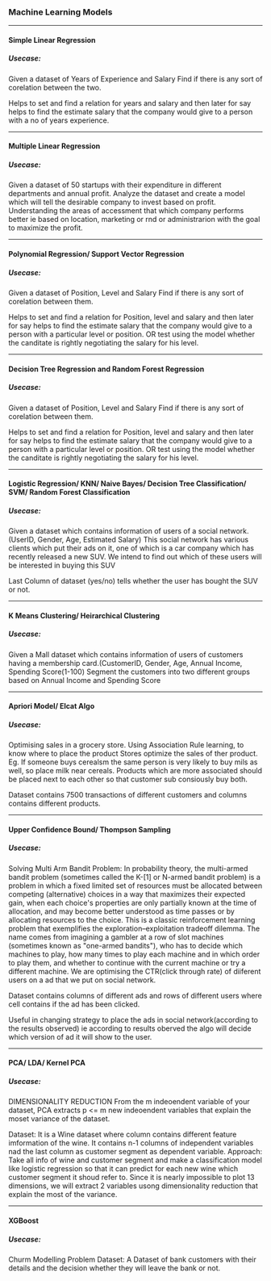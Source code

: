 ### Machine Learning Models
----------------------------------------

#### Simple Linear Regression

##### Usecase:

Given a dataset of Years of Experience and Salary
Find if there is any sort of corelation between the two.

Helps to set and find a relation for years and salary and then later for say helps to find the estimate salary that the company
would give to a person with a no of years experience.

-----------------------------------------

#### Multiple Linear Regression

##### Usecase:

Given a dataset of 50 startups with their expenditure in different departments and annual profit.
Analyze the dataset and create a model which will tell the desirable company to invest based on profit.
Understanding the areas of accessment that which company performs better ie based on location, marketing or rnd or administrarion
with the goal to maximize the profit.

----------------------------------------

#### Polynomial Regression/ Support Vector Regression

##### Usecase:

Given a dataset of Position, Level and Salary
Find if there is any sort of corelation between them.

Helps to set and find a relation for Position, level and salary and then later for say helps to find the estimate salary that the company
would give to a person with a particular level or position.
OR test using the model whether the canditate is rightly negotiating the salary for his level.

----------------------------------------

#### Decision Tree Regression and Random Forest Regression

##### Usecase:

Given a dataset of Position, Level and Salary
Find if there is any sort of corelation between them.

Helps to set and find a relation for Position, level and salary and then later for say helps to find the estimate salary that the company
would give to a person with a particular level or position.
OR test using the model whether the canditate is rightly negotiating the salary for his level.

----------------------------------------

#### Logistic Regression/ KNN/ Naive Bayes/ Decision Tree Classification/ SVM/ Random Forest Classification

##### Usecase:

Given a dataset which contains information of users of a social network.(UserID, Gender, Age, Estimated Salary)
This social network has various clients which put their ads on it, one of 
which is a car company which has recently released a new SUV.
We intend to find out which of these users will be interested in buying this SUV

Last Column of dataset (yes/no) tells whether the user has bought the SUV or not. 

----------------------------------------

#### K Means Clustering/ Heirarchical Clustering 

##### Usecase:

Given a Mall dataset which contains information of users of customers having a membership card.(CustomerID, Gender, Age, Annual Income, Spending Score(1-100)
Segment the customers into two different groups based on Annual Income and Spending Score 

----------------------------------------

#### Apriori Model/ Elcat Algo

##### Usecase:

Optimising sales in a grocery store.
Using Association Rule learning, to know where to place the product Stores optimize the sales of ther product.
Eg. If someone buys cerealsm the same person is very likely to buy mils as well, so place milk near cereals.
Products which are more associated should be placed next to each other so that customer sub consiously buy both.

Dataset contains 7500 transactions of different customers and columns contains different products.

----------------------------------------

#### Upper Confidence Bound/ Thompson Sampling

##### Usecase:
Solving Multi Arm Bandit Problem:
In probability theory, the multi-armed bandit problem (sometimes called the K-[1] or N-armed bandit problem) is a problem in which a fixed limited set of resources must be allocated between competing (alternative) choices in a way that maximizes their expected gain, when each choice's properties are only partially known at the time of allocation, and may become better understood as time passes or by allocating resources to the choice. This is a classic reinforcement learning problem that exemplifies the exploration–exploitation tradeoff dilemma. The name comes from imagining a gambler at a row of slot machines (sometimes known as "one-armed bandits"), who has to decide which machines to play, how many times to play each machine and in which order to play them, and whether to continue with the current machine or try a different machine.
We are optimising the CTR(click through rate) of diiferent users on a ad that we put on social network.

Dataset contains columns of different ads and rows of different users where cell contains if the ad has been clicked.

Useful in changing strategy to place the ads in social network(according to the results observed)
ie according to results oberved the algo will decide which version of ad it will show to the user.

----------------------------------------

#### PCA/ LDA/ Kernel PCA

##### Usecase:
DIMENSIONALITY REDUCTION
From the m indeoendent variable of your dataset, PCA extracts p <= m new indeoendent variables
that explain the moset variance of the dataset.

Dataset:
It is a Wine dataset where column contains different feature imformation of the wine.
It contains n-1 columns of independent variables nad the last column as customer segment as dependent variable.
Approach:
Take all info of wine and customer segment and make a classification model like logistic regression so that it can predict for 
each new wine which customer segment it shoud refer to.
Since it is nearly impossible to plot 13 dimensions, we will extract 2 variables
usong dimensionality reduction that explain the most of the variance.

----------------------------------------

#### XGBoost

##### Usecase:
Churm Modelling Problem
Dataset:
A Dataset of bank customers with their details and the decision whether they will leave the bank or not.